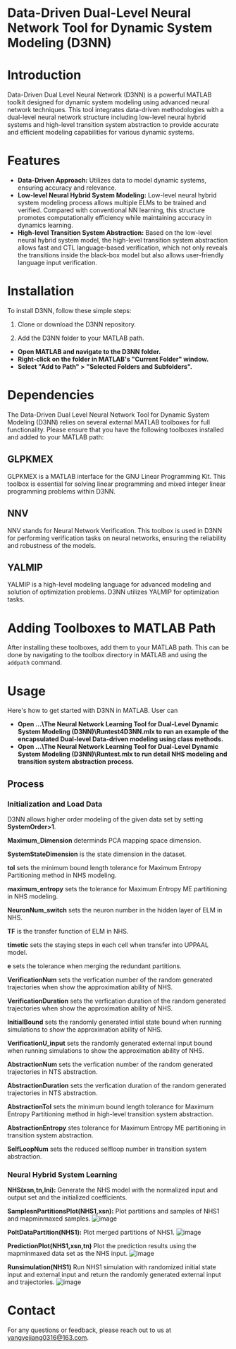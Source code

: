# Data-Driven Dual-Level Neural Network Tool for Dynamic System Modeling (D3NN)

# Introduction

Data-Driven Dual Level Neural Network (D3NN) is a powerful MATLAB toolkit designed for dynamic system modeling using advanced neural network techniques. This tool integrates data-driven methodologies with a dual-level neural network structure including low-level neural hybrid systems and high-level transition system abstraction to provide accurate and efficient modeling capabilities for various dynamic systems. 

# Features

- **Data-Driven Approach:** Utilizes data to model dynamic systems, ensuring accuracy and relevance.
- **Low-level Neural Hybrid System Modeling:** Low-level neural hybrid system modeling process allows multiple ELMs to be trained and verified. Compared with conventional NN learning, this structure promotes computationally efficiency while maintaining accuracy in dynamics learning.  
- **High-level Transition System Abstraction:**  Based on the low-level neural hybrid system model, the high-level transition system abstraction allows fast and CTL language-based verification, which not only reveals the transitions inside the black-box model but also allows user-friendly language input verification. 


# Installation

To install D3NN, follow these simple steps:

1. Clone or download the D3NN repository.

2. Add the D3NN folder to your MATLAB path.
- **Open MATLAB and navigate to the D3NN folder.**
- **Right-click on the folder in MATLAB's "Current Folder" window.**
- **Select "Add to Path" > "Selected Folders and Subfolders".**

# Dependencies

The Data-Driven Dual Level Neural Network Tool for Dynamic System Modeling (D3NN) relies on several external MATLAB toolboxes for full functionality. Please ensure that you have the following toolboxes installed and added to your MATLAB path:

## GLPKMEX

GLPKMEX is a MATLAB interface for the GNU Linear Programming Kit. This toolbox is essential for solving linear programming and mixed integer linear programming problems within D3NN.

## NNV

NNV stands for Neural Network Verification. This toolbox is used in D3NN for performing verification tasks on neural networks, ensuring the reliability and robustness of the models.

## YALMIP

YALMIP is a high-level modeling language for advanced modeling and solution of optimization problems. D3NN utilizes YALMIP for optimization tasks.

# Adding Toolboxes to MATLAB Path

After installing these toolboxes, add them to your MATLAB path. This can be done by navigating to the toolbox directory in MATLAB and using the `addpath` command.

# Usage
Here's how to get started with D3NN in MATLAB. User can

- **Open ...\The Neural Network Learning Tool for Dual-Level Dynamic System Modeling (D3NN)\Runtest4D3NN.mlx to run an example of the encapsulated Dual-level Data-driven modeling using class methods.**
- **Open ...\The Neural Network Learning Tool for Dual-Level Dynamic System Modeling (D3NN)\Runtest.mlx to run detail NHS modeling and transition system abstraction process.**

## Process

### Initialization and Load Data

D3NN allows higher order modeling of the given data set by setting **SystemOrder>1**.

**Maximum_Dimension** determinds PCA mapping space dimension.

**SystemStateDimension** is the state dimension in the dataset.

**tol** sets the minimum bound length tolerance for Maximum Entropy Partitioning method in NHS modeling.

**maximum_entropy** sets the tolerance for Maximum Entropy ME partitioning in NHS modeling.

**NeuronNum_switch** sets the neuron number in the hidden layer of ELM in NHS.

**TF** is the transfer function of ELM in NHS.

**timetic** sets the staying steps in each cell when transfer into UPPAAL model.

**e** sets the tolerance when merging the redundant partitions.

**VerificationNum** sets the verfication number of the random generated trajectories when show the approximation ability of NHS.

**VerificationDuration** sets the verfication duration of the random generated trajectories when show the approximation ability of NHS.

**InitialBound** sets the randomly generated intial state bound when running simulations to show the approximation ability of NHS.

**VerificationU_input** sets the randomly generated external input bound when running simulations to show the approximation ability of NHS.

**AbstractionNum** sets the verfication number of the random generated trajectories in NTS abstraction.

**AbstractionDuration** sets the verfication duration of the random generated trajectories in NTS abstraction.

**AbstractionTol** sets the minimum bound length tolerance for Maximum Entropy Partitioning method in high-level transition system abstraction.  

**AbstractionEntropy** stes tolerance for Maximum Entropy ME partitioning in transition system abstraction.

**SelfLoopNum** sets the reduced selfloop number in transition system abstraction.

### Neural Hybrid System Learning

**NHS(xsn,tn,Ini):** Generate the NHS model with the normalized input and output set and the initialized coefficients.

**SamplesnPartitionsPlot(NHS1,xsn):** Plot partitions and samples of NHS1 and mapminmaxed samples.
![image](https://github.com/aicpslab/Data-Driven-Dual-Level-Neural-Network-Tool-for-Dynamic-System-Modeling-D3NN/blob/main/Example/SamplesnPartitions.png)

**PoltDataPartition(NHS1):** Plot merged partitions of NHS1.
![image](https://github.com/aicpslab/Data-Driven-Dual-Level-Neural-Network-Tool-for-Dynamic-System-Modeling-D3NN/blob/main/Example/MergedPartitions.png)

**PredictionPlot(NHS1,xsn,tn)** Plot the prediction results using the mapminmaxed data set as the NHS input.
![image](https://github.com/aicpslab/Data-Driven-Dual-Level-Neural-Network-Tool-for-Dynamic-System-Modeling-D3NN/blob/main/Example/PredictionMode.png)

**Runsimulation(NHS1)** Run NHS1 simulation with randomized initial state input and external input and return the randomly generated external input and trajectories.
![image](https://github.com/aicpslab/Data-Driven-Dual-Level-Neural-Network-Tool-for-Dynamic-System-Modeling-D3NN/blob/main/Example/SimulationMode.png)

# Contact
For any questions or feedback, please reach out to us at yangyejiang0316@163.com.
